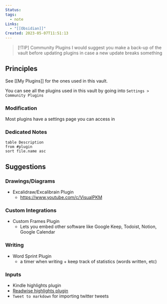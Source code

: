 ```yaml
---
Status: 
tags:
  - note
Links:
  - "[[Obsidian]]"
Created: 2023-05-07T11:51:13
---
```


> [!TIP] Community Plugins
> I would suggest you make a back-up of the vault before updating plugins in case a new update breaks something 

## Principles
See [[My Plugins]] for the ones used in this vault.

You can see all the plugins used in this vault by going into `Settings > Community Plugins`
### Modification
Most plugins have a settings page you can access in

### Dedicated Notes
```dataview
table Description
from #plugin
sort file.name asc
```
## Suggestions
### Drawings/Diagrams
- Excalidraw/Excalibrain Plugin
	- https://www.youtube.com/c/VisualPKM
### Custom Integrations
- Custom Frames Plugin
	- Lets you embed other software like Google Keep, Todoist, Notion, Google Calendar
### Writing
- Word Sprint Plugin
	- a timer when writing + keep track of statistics (words written, etc)
### Inputs
- Kindle highlights plugin
- [Readwise highlights plugin](https://www.youtube.com/watch?v=dMKRH818JyQ)
- `Tweet to markdown` for importing twitter tweets

